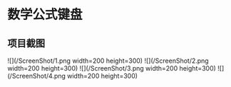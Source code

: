 # 数学公式键盘
## 项目截图
![](/ScreenShot/1.png width=200 height=300)
![](/ScreenShot/2.png width=200 height=300)
![](/ScreenShot/3.png width=200 height=300)
![](/ScreenShot/4.png width=200 height=300)